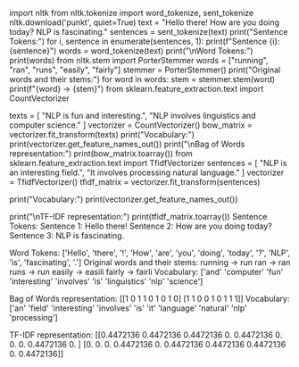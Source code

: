 import nltk
from nltk.tokenize import word_tokenize, sent_tokenize
nltk.download('punkt', quiet=True)
text = "Hello there! How are you doing today? NLP is fascinating."
sentences = sent_tokenize(text)
print("Sentence Tokens:")
for i, sentence in enumerate(sentences, 1):
    print(f"Sentence {i}: {sentence}")
words = word_tokenize(text)
print("\nWord Tokens:")
print(words)
from nltk.stem import PorterStemmer
words = ["running", "ran", "runs", "easily", "fairly"]
stemmer = PorterStemmer()
print("Original words and their stems:")
for word in words:
    stem = stemmer.stem(word)
    print(f"{word} -> {stem}")
    from sklearn.feature_extraction.text import CountVectorizer

texts = [
    "NLP is fun and interesting.",
    "NLP involves linguistics and computer science."
]
vectorizer = CountVectorizer()
bow_matrix = vectorizer.fit_transform(texts)
print("Vocabulary:")
print(vectorizer.get_feature_names_out())
print("\nBag of Words representation:")
print(bow_matrix.toarray())
from sklearn.feature_extraction.text import TfidfVectorizer
sentences = [
    "NLP is an interesting field.",
    "It involves processing natural language."
]
vectorizer = TfidfVectorizer()
tfidf_matrix = vectorizer.fit_transform(sentences)

print("Vocabulary:")
print(vectorizer.get_feature_names_out())

print("\nTF-IDF representation:")
print(tfidf_matrix.toarray())
Sentence Tokens:
Sentence 1: Hello there!
Sentence 2: How are you doing today?
Sentence 3: NLP is fascinating.

Word Tokens:
['Hello', 'there', '!', 'How', 'are', 'you', 'doing', 'today', '?', 'NLP', 'is', 'fascinating', '.']
Original words and their stems:
running -> run
ran -> ran
runs -> run
easily -> easili
fairly -> fairli
Vocabulary:
['and' 'computer' 'fun' 'interesting' 'involves' 'is' 'linguistics' 'nlp'
 'science']

Bag of Words representation:
[[1 0 1 1 0 1 0 1 0]
 [1 1 0 0 1 0 1 1 1]]
Vocabulary:
['an' 'field' 'interesting' 'involves' 'is' 'it' 'language' 'natural'
 'nlp' 'processing']

TF-IDF representation:
[[0.4472136 0.4472136 0.4472136 0.        0.4472136 0.        0.
  0.        0.4472136 0.       ]
 [0.        0.        0.        0.4472136 0.        0.4472136 0.4472136
  0.4472136 0.        0.4472136]]

